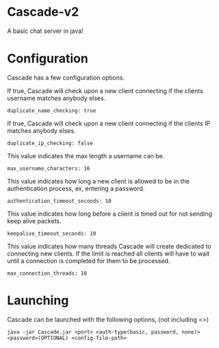 # Cascade-v2
A basic chat server in java!

# Configuration

Cascade has a few configuration options.

If true, Cascade will check upon a new client connecting if the clients username matches anybody elses.
```
duplicate_name_checking: true
```

If true, Cascade will check upon a new client connecting if the clients IP matches anybody elses.
```
duplicate_ip_checking: false
```

This value indicates the max length a username can be.
```
max_username_characters: 16
```

This value indicates how long a new client is allowed to be in the authentication process,
ex, entering a password.
```
authentication_timeout_seconds: 10
```

This value indicates how long before a client is timed out for not sending keep alive packets.
```
keepalive_timeout_seconds: 10
```

This value indicates how many threads Cascade will create dedicated to connecting new clients.
If the limit is reached all clients will have to wait until a connection is completed for them to be processed. 
```
max_connection_threads: 10
```

# Launching
Cascade can be launched with the following options, (not including <>)

```
java -jar Cascade.jar <port> <auth-type(basic, password, none)> <password>(OPTIONAL) <config-file-path>
```
